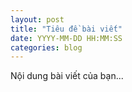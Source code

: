 ```yaml
---
layout: post
title: "Tiêu đề bài viết"
date: YYYY-MM-DD HH:MM:SS
categories: blog
---
```

Nội dung bài viết của bạn...
